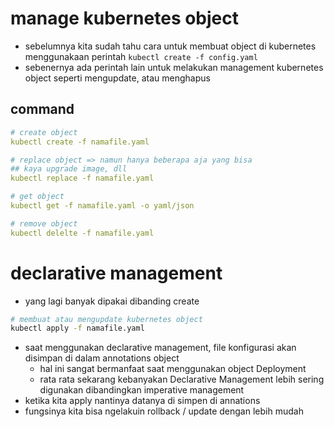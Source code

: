 # manage kubernetes object
- sebelumnya kita sudah tahu cara untuk membuat object di kubernetes menggunakaan perintah
  ```kubectl create -f config.yaml```
- sebenernya ada perintah lain untuk melakukan management kubernetes object seperti mengupdate, atau menghapus

## command
```yaml
# create object
kubectl create -f namafile.yaml

# replace object => namun hanya beberapa aja yang bisa
## kaya upgrade image, dll
kubectl replace -f namafile.yaml

# get object
kubectl get -f namafile.yaml -o yaml/json

# remove object
kubectl delelte -f namafile.yaml
```

# declarative management
- yang lagi banyak dipakai dibanding create
```sh
# membuat atau mengupdate kubernetes object
kubectl apply -f namafile.yaml
```
- saat menggunakan declarative management, file konfigurasi akan disimpan di dalam annotations object
    - hal ini sangat bermanfaat saat menggunakan object Deployment
    - rata rata sekarang kebanyakan Declarative Management lebih sering digunakan dibandingkan imperative management
- ketika kita apply nantinya datanya di simpen di annations
- fungsinya kita bisa ngelakuin rollback / update dengan lebih mudah